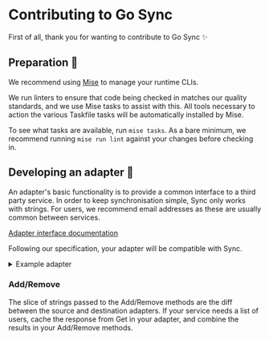 # Contributing to Go Sync

First of all, thank you for wanting to contribute to Go Sync ✨

## Preparation 🍳

We recommend using [Mise](https://mise.jdx.dev/) to manage your runtime CLIs.

We run linters to ensure that code being checked in matches our quality standards, and we use Mise tasks to assist 
with this.  All tools necessary to action the various Taskfile tasks will be automatically installed by Mise.

To see what tasks are available, run `mise tasks`. As a bare minimum, we recommend running `mise run lint` against your
changes before checking in.

## Developing an adapter 🔌

An adapter's basic functionality is to provide a common interface to a third party service. In order to keep
synchronisation simple, Sync only works with strings. For users, we recommend email addresses as these are usually
common between services.

[Adapter interface documentation](https://pkg.go.dev/github.com/ovotech/go-sync#Adapter)

Following our specification, your adapter will be compatible with Sync.

<details>
<summary>Example adapter</summary>

```go
package myadapter

import (
	"context"
	"errors"
	"fmt"
	gosync "github.com/ovotech/go-sync"
)

var (
	// Ensure [myadapter.myAdapter] fully satisfies the [gosync.Adapter] interface.
	_ gosync.Adapter            = &MyAdapter{}
	// Ensure [myadapter.Init] fully satisfies the [gosync.InitFn] type.
	_ gosync.InitFn[*MyAdapter] = Init
)

type MyAdapter struct{
	example struct{}
}

// Get things in MyAdapter.
func (m *MyAdapter) Get(_ context.Context) ([]string, error) {
	return nil, fmt.Errorf("myadapter.get -> %w", gosync.ErrNotImplemented)
}

// Add things to MyAdapter.
func (m *MyAdapter) Add(_ context.Context, _ []string) error {
	return fmt.Errorf("myadapter.add -> %w", gosync.ErrNotImplemented)
}

// Remove things from MyAdapter.
func (m *MyAdapter) Remove(_ context.Context, _ []string) error {
	return fmt.Errorf("myadapter.remove -> %w", gosync.ErrNotImplemented)
}

// WithExample passes a custom example struct.
func WithExample(example struct{}) gosync.ConfigFn[*MyAdapter] {
	return func(m *MyAdapter) {
		m.example = example
    }
}

// Init a new [myadapter.MyAdapter].
func Init(_ context.Context, _ map[string]string, _ ...gosync.ConfigFn[*MyAdapter]) (*MyAdapter, error) {
	return nil, fmt.Errorf("myadapter.init -> %w", gosync.ErrNotImplemented)
}
```

</details>

### Add/Remove

The slice of strings passed to the Add/Remove methods are the diff between the source and destination adapters. If your
service needs a list of users, cache the response from Get in your adapter, and combine the results in your Add/Remove
methods.

